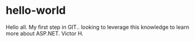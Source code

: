 # hello-world
Hello all. My first step in GIT.. looking to leverage this knowledge to learn more about ASP.NET.
Victor H.
